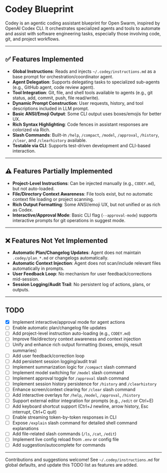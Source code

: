 # Codey Blueprint

Codey is an agentic coding assistant blueprint for Open Swarm, inspired by OpenAI Codex CLI. It orchestrates specialized agents and tools to automate and assist with software engineering tasks, especially those involving code, git, and project workflows.

---

## ✅ Features Implemented

- **Global Instructions**: Reads and injects `~/.codey/instructions.md` as a base prompt for orchestration/coordinator agent.
- **Agent Delegation**: Supports delegating tasks to specialized sub-agents (e.g., GitHub agent, code review agent).
- **Tool Integration**: Git, file, and shell tools available to agents (e.g., git status, add, commit, push, file read/write).
- **Dynamic Prompt Construction**: User requests, history, and tool descriptions included in LLM prompt.
- **Basic ANSI/Emoji Output**: Some CLI output uses boxes/emojis for better UX.
- **Rich Syntax Highlighting**: Code fences in assistant responses are colorized via Rich.
- **Slash Commands**: Built-in `/help`, `/compact`, `/model`, `/approval`, `/history`, `/clear`, and `/clearhistory` available.
- **Testable via CLI**: Supports test-driven development and CLI-based interaction.

---

## ⚠️ Features Partially Implemented

- **Project-Level Instructions**: Can be injected manually (e.g., `CODEY.md`), but not auto-loaded.
- **File/Directory Context Awareness**: File tools exist, but no automatic context file loading or project scanning.
- **Rich Output Formatting**: Some ANSI/emoji UX, but not unified or as rich as Codex.
- **Interactive/Approval Mode**: Basic CLI flag (`--approval-mode`) supports interactive prompts for git operations in suggest mode.

---

## ❌ Features Not Yet Implemented

- **Automatic Plan/Changelog Updates**: Agent does not maintain `.codey/plan_*.md` or changelogs automatically.
- **Automatic Context Injection**: Agent does not scan/include relevant files automatically in prompts.
- **User Feedback Loop**: No mechanism for user feedback/corrections mid-session.
- **Session Logging/Audit Trail**: No persistent log of actions, plans, or outputs.

---

## TODO

- [x] Implement interactive/approval mode for agent actions
- [ ] Enable automatic plan/changelog file updates
- [ ] Add project-level instruction auto-loading (e.g., `CODEY.md`)
- [ ] Improve file/directory context awareness and context injection
- [ ] Unify and enhance rich output formatting (boxes, emojis, result summaries)
- [ ] Add user feedback/correction loop
- [ ] Add persistent session logging/audit trail
- [ ] Implement summarization logic for `/compact` slash command
- [ ] Implement model switching for `/model` slash command
- [ ] Implement approval toggle for `/approval` slash command
- [ ] Implement session history persistence for `/history` and `/clearhistory`
- [ ] Enhance screen/context clearing for `/clear` slash command
- [ ] Add interactive overlays for `/help`, `/model`, `/approval`, `/history`
- [ ] Support external editor integration for prompts (e.g., `/edit` or Ctrl+E)
- [ ] Add keyboard shortcut support (Ctrl+J newline, arrow history, Esc interrupt, Ctrl+C quit)
- [ ] Enable streaming token-by-token responses in CLI
- [ ] Expose `/explain` slash command for detailed shell command explanations
- [ ] Add file-related slash commands (`/ls`, `/cat`, `/edit`)
- [ ] Implement live config reload from `.env` or config file
- [ ] Add suggestion/autocomplete for commands

---

Contributions and suggestions welcome! See `~/.codey/instructions.md` for global defaults, and update this TODO list as features are added.
